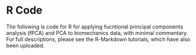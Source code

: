 # R Code

The following is code for R for applying fucntional principal components analysis (fPCA) and PCA to biomechanics data, with minimal commentary. For full descriptions, please see the R-Markdown tutorials, which have also been uploaded.
